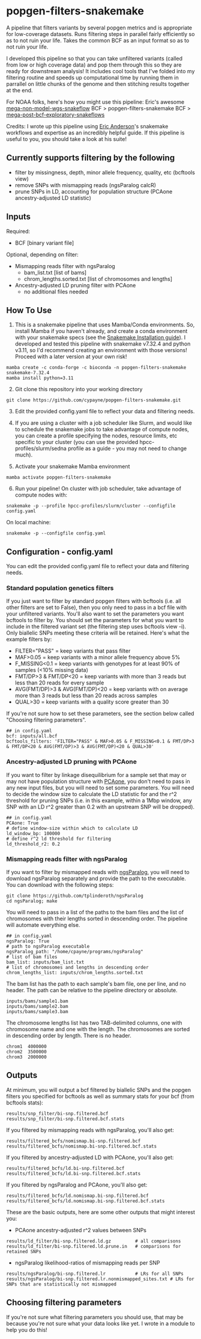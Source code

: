 # popgen-filters-snakemake
A pipeline that filters variants by several popgen metrics and is appropriate for low-coverage datasets. Runs filtering steps in parallel fairly efficiently so as to not ruin your life. Takes the common BCF as an input format so as to not ruin your life.

I developed this pipeline so that you can take unfiltered variants (called from low or high coverage data) and pop them through this so 
they are ready for downstream analysis! It includes cool tools that I've folded into my filtering routine and speeds up computational
time by running them in parrallel on little chunks of the genome and then stitching results together at the end. 

For NOAA folks, here's how you might use this pipeline:
Eric's awesome [mega-non-model-wgs-snakeflow](https://github.com/eriqande/mega-non-model-wgs-snakeflow) BCF > 
popgen-filters-snakemake BCF > [mega-post-bcf-exploratory-snakeflows](https://github.com/eriqande/mega-post-bcf-exploratory-snakeflows)

Credits: I wrote up this pipeline using [Eric Anderson](https://github.com/eriqande)'s snakemake workflows and expertise as an incredibly helpful guide. If this pipeline is useful to you, you should take a look at his suite!

## Currently supports filtering by the following
- filter by missingness, depth, minor allele frequency, quality, etc  (bcftools view)
- remove SNPs with mismapping reads (ngsParalog calcR)
- prune SNPs in LD, accounting for population structure (PCAone ancestry-adjusted LD statistic)

## Inputs

Required:
- BCF [binary variant file]

Optional, depending on filter:
- Mismapping reads filter with ngsParalog
  - bam_list.txt [list of bams] 
  - chrom_lengths.sorted.txt [list of chromosomes and lengths] 
- Ancestry-adjusted LD pruning filter with PCAone
  - no additional files needed 


## How To Use

1. This is a snakemake pipeline that uses Mamba/Conda environments. So, install Mamba if you haven't already, and 
create a conda environment with your snakemake specs (see the [Snakemake Installation guide](https://snakemake.readthedocs.io/en/stable/getting_started/installation.html)). 
I developed and tested this pipeline with snakemake v7.32.4 and python v3.11, so I'd recommend creating an environment with 
those versions! Proceed with a later version at your own risk!
```
mamba create -c conda-forge -c bioconda -n popgen-filters-snakemake snakemake-7.32.4
mamba install python=3.11
``` 

2. Git clone this repository into your working directory
```
git clone https://github.com/cypayne/popgen-filters-snakemake.git
```

3. Edit the provided config.yaml file to reflect your data and filtering needs.

4. If you are using a cluster with a job scheduler like Slurm, and would like to schedule the snakemake
jobs to take advantage of compute nodes, you can create a profile specifying the nodes, 
resource limits, etc specific to your cluster 
(you can use the provided hpcc-profiles/slurm/sedna profile as a guide - you may not need to change much).

5. Activate your snakemake Mamba environment 
```
mamba activate popgen-filters-snakemake
```

6. Run your pipeline!
On cluster with job scheduler, take advantage of compute nodes with:
```
snakemake -p --profile hpcc-profiles/slurm/cluster --configfile config.yaml 
```
On local machine:
```
snakemake -p --configfile config.yaml
```


## Configuration - config.yaml 
You can edit the provided config.yaml file to reflect your data and filtering needs.

### Standard population genetics filters

If you just want to filter by standard popgen filters with bcftools (i.e. all other filters are set to False),
then you only need to pass in a bcf file with your unfiltered variants. You'll also want to set the parameters
you want bcftools to filter by. You should set the parameters for what you want to include in the filtered 
variant set (the filtering step uses bcftools view -i). Only biallelic SNPs meeting these criteria will be
retained. Here's what the example filters by:
- FILTER="PASS" = keep variants that pass filter
- MAF>0.05 = keep variants with a minor allele frequency above 5%
- F_MISSING<0.1 = keep variants with genotypes for at least 90% of samples (<10% missing data) 
- FMT/DP>3 & FMT/DP<20 = keep variants with more than 3 reads but less than 20 reads for every sample
- AVG(FMT/DP)>3 & AVG(FMT/DP)<20 = keep variants with on average more than 3 reads but less than 20 reads across samples 
- QUAL>30 = keep variants with a quality score greater than 30

If you're not sure how to set these parameters, see the section below called "Choosing filtering
parameters".

```
## in config.yaml
bcf: inputs/all.bcf
bcftools_filters: 'FILTER="PASS" & MAF>0.05 & F_MISSING<0.1 & FMT/DP>3 & FMT/DP<20 & AVG(FMT/DP)>3 & AVG(FMT/DP)<20 & QUAL>30' 
```

### Ancestry-adjusted LD pruning with PCAone 
If you want to filter by linkage disequilibrium for a sample set that may or may not have population structure with
[PCAone](https://github.com/Zilong-Li/PCAone), you don't need to pass in any new input files, but you will need to 
set some parameters. You will need to decide the window size to calculate the LD statistic for and the r^2 threshold
for pruning SNPs (i.e. in this example, within a 1Mbp window, any SNP with an LD r^2 greater than 0.2 with an upstream 
SNP will be dropped). 
```
## in config.yaml
PCAone: True
# define window-size within which to calculate LD
ld_window_bp: 100000
# define r^2 ld threshold for filtering
ld_threshold_r2: 0.2
```

### Mismapping reads filter with ngsParalog
If you want to filter by mismapped reads with [ngsParalog](https://github.com/tplinderoth/ngsParalog), you 
will need to download ngsParalog separately and provide the path to the executable. You can download 
with the following steps:
```
git clone https://github.com/tplinderoth/ngsParalog
cd ngsParalog; make
```
You will need to pass in a list of the paths to the bam files and the list of chromosomes with their lengths 
sorted in descending order. The pipeline will automate everything else.
```
## in config.yaml
ngsParalog: True
# path to ngsParalog executable
ngsParalog_path: "/home/cpayne/programs/ngsParalog"
# list of bam files
bam_list: inputs/bam_list.txt
# list of chromosomes and lengths in descending order
chrom_lengths_list: inputs/chrom_lengths.sorted.txt  
```
The bam list has the path to each sample's bam file, one per line, and no header. The path can be relative 
to the pipeline directory or absolute.
```
inputs/bams/sample1.bam
inputs/bams/sample2.bam
inputs/bams/sample3.bam
```
The chromosome lengths list has two TAB-delimited columns, one with chromosome name and one with the length.
The chromosomes are sorted in descending order by length. There is no header. 
```
chrom1  4000000
chrom2  3500000
chrom3  2000000
```

## Outputs
At minimum, you will output a bcf filtered by biallelic SNPs and the popgen filters you
specified for bcftools as well as summary stats for your bcf (from bcftools stats):
```
results/snp_filter/bi-snp.filtered.bcf
results/snp_filter/bi-snp.filtered.bcf.stats
```

If you filtered by mismapping reads with ngsParalog, you'll also get:
```
results/filtered_bcfs/nomismap.bi-snp.filtered.bcf
results/filtered_bcfs/nomismap.bi-snp.filtered.bcf.stats
```

If you filtered by ancestry-adjusted LD with PCAone, you'll also get:
```
results/filtered_bcfs/ld.bi-snp.filtered.bcf
results/filtered_bcfs/ld.bi-snp.filtered.bcf.stats
```

If you filtered by ngsParalog and PCAone, you'll also get:
```
results/filtered_bcfs/ld.nomismap.bi-snp.filtered.bcf
results/filtered_bcfs/ld.nomismap.bi-snp.filtered.bcf.stats
```

These are the basic outputs, here are some other outputs that might interest you:
- PCAone ancestry-adjusted r^2 values between SNPs 
```
results/ld_filter/bi-snp.filtered.ld.gz         # all comparisons
results/ld_filter/bi-snp.filtered.ld.prune.in   # comparisons for retained SNPs
```
- ngsParalog likelihood-ratios of mismapping reads per SNP
```
results/ngsParalog/bi-snp.filtered.lr           # LRs for all SNPs
results/ngsParalog/bi-snp.filtered.lr.nonmismapped_sites.txt # LRs for SNPs that are statistically not mismapped 
```

## Choosing filtering parameters
If you're not sure what filtering parameters you should use, that may be because you're
not sure what your data looks like yet. I wrote in a module to help you do this!




